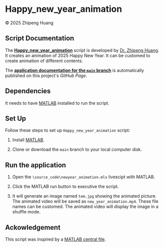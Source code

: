 # Happy_new_year_animation
&copy; 2025 Zhipeng Huang

## Script Documentation

The [**Happy_new_year_animation**](https://github.com/alancfel/Happy_new_year_animation) script is developed by [Dr. Zhipeng Huang](https://zhipeng-huang.netlify.app/). It creates an animation of 2025 Happy New Year. It can be customed to create animation of different contents.

The [**application documentation for the `main` branch**](https://github.com/alancfel/Happy_new_year_animation) is automatically published on this project's *GitHub Page*. 


## Dependencies

It needs to have [MATLAB](https://www.mathworks.com/products/matlab.html) installed to run the script. 

## Set Up

Follow these steps to set up `Happy_new_year_animation` script:

1. Install [MATLAB](https://www.mathworks.com/products/matlab.html).

2. Clone or download the `main` branch to your local computer disk.


## Run the application

1. Open the `\source_code\newyear_animation.mlx` livescipt with MATLAB.

2. Click the MATLAB run button to executive the script.

3. It will generate an image named `tem.jpg` showing the animated picture. The animated video will be saved as `new_year_animation.mp4`. These file names can be customed. The animated video will display the image in a shuffle mode.

## Ackowledgement

This script was inspired by a [MATLAB central file](https://www.mathworks.com/matlabcentral/fileexchange/104125-happy-new-year-and-best-wishes).

